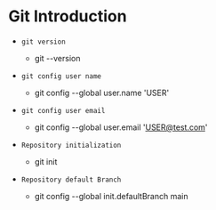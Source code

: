 ﻿# Git Introduction

- `git version`
  - git --version

- `git config user name`
  - git config --global user.name 'USER'

- `git config user email`
  - git config --global user.email 'USER@test.com'

- `Repository initialization`
  - git init

- `Repository default Branch`
  - git config --global init.defaultBranch main


